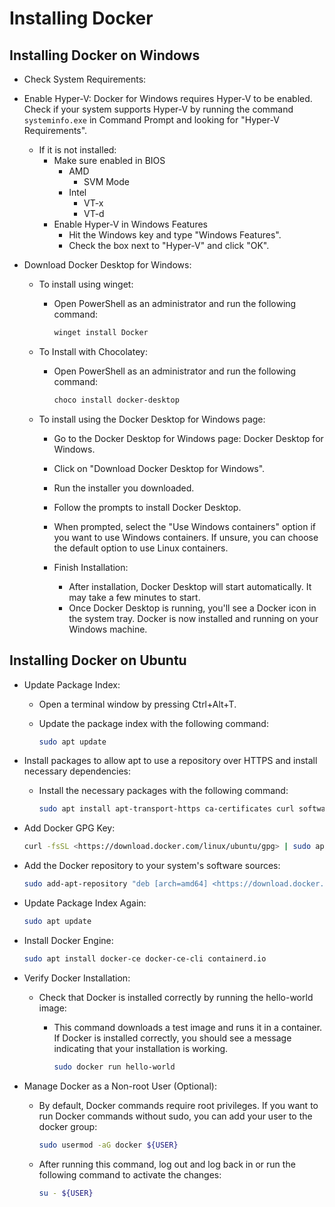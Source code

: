 # Installing Docker

## Installing Docker on Windows

- Check System Requirements:

- Enable Hyper-V: Docker for Windows requires Hyper-V to be enabled. Check if your system supports Hyper-V by running the command `systeminfo.exe` in Command Prompt and looking for "Hyper-V Requirements".
  - If it is not installed:
    - Make sure enabled in BIOS
      - AMD
        - SVM Mode
      - Intel
        - VT-x
        - VT-d
    - Enable Hyper-V in Windows Features
      - Hit the Windows key and type "Windows Features".
      - Check the box next to "Hyper-V" and click "OK".

- Download Docker Desktop for Windows:
  - To install using winget:
    - Open PowerShell as an administrator and run the following command:

        ```powershell
        winget install Docker
        ```
  
  - To Install with Chocolatey:
    - Open PowerShell as an administrator and run the following command:

        ```powershell
        choco install docker-desktop
        ```

  - To install using the Docker Desktop for Windows page:
    - Go to the Docker Desktop for Windows page: Docker Desktop for Windows.
    - Click on "Download Docker Desktop for Windows".
    - Run the installer you downloaded.
    - Follow the prompts to install Docker Desktop.
    - When prompted, select the "Use Windows containers" option if you want to use Windows containers. If unsure, you can choose the default option to use Linux containers.
    - Finish Installation:

      - After installation, Docker Desktop will start automatically. It may take a few minutes to start.
      - Once Docker Desktop is running, you'll see a Docker icon in the system tray. Docker is now installed and running on your Windows machine.

## Installing Docker on Ubuntu

- Update Package Index:
  - Open a terminal window by pressing Ctrl+Alt+T.
  - Update the package index with the following command:

      ```bash
      sudo apt update
      ```

- Install packages to allow apt to use a repository over HTTPS and install necessary dependencies:
  - Install the necessary packages with the following command:

      ```bash
      sudo apt install apt-transport-https ca-certificates curl software-properties-common
      ```

- Add Docker GPG Key:

  ```bash
  curl -fsSL <https://download.docker.com/linux/ubuntu/gpg> | sudo apt-key add -
  ```

- Add the Docker repository to your system's software sources:

  ```bash
  sudo add-apt-repository "deb [arch=amd64] <https://download.docker.com/linux/ubuntu> $(lsb_release -cs) stable"
  ```

- Update Package Index Again:

  ```bash
  sudo apt update
  ```

- Install Docker Engine:

  ```bash
  sudo apt install docker-ce docker-ce-cli containerd.io
  ```

- Verify Docker Installation:

  - Check that Docker is installed correctly by running the hello-world image:
    - This command downloads a test image and runs it in a container. If Docker is installed correctly, you should see a message indicating that your installation is working.

      ```bash
      sudo docker run hello-world
      ```

- Manage Docker as a Non-root User (Optional):

  - By default, Docker commands require root privileges. If you want to run Docker commands without sudo, you can add your user to the docker group:

    ```bash
    sudo usermod -aG docker ${USER}
    ```

  - After running this command, log out and log back in or run the following command to activate the changes:

    ```bash
    su - ${USER}
    ```
